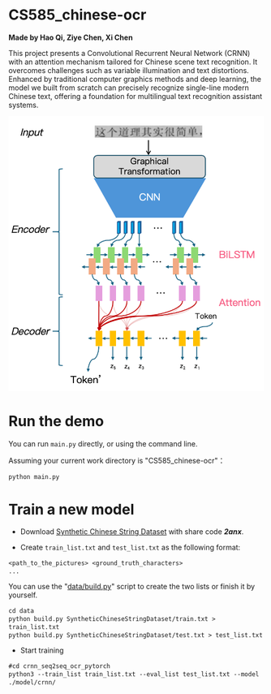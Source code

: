 # CS585_chinese-ocr

**Made by Hao Qi, Ziye Chen, Xi Chen**

This project presents a Convolutional Recurrent Neural Network (CRNN) with an attention mechanism tailored for Chinese scene text recognition. It overcomes challenges such as variable illumination and text distortions. Enhanced by traditional computer graphics methods and deep learning, the model we built from scratch can precisely recognize single-line modern Chinese text, offering a foundation for multilingual text recognition assistant systems.

![Frame.jpg](https://github.com/haoqi-ai/CS585_chinese-ocr/blob/main/README_image/Frame.png?)  

# Run the demo
You can run `main.py` directly, or using the command line.

Assuming your current work directory is "CS585_chinese-ocr"：  
```bash
python main.py
```

# Train a new model

* Download [Synthetic Chinese String Dataset](https://pan.baidu.com/s/1bHRP2eAcU8a7ff0n-VTX_A) with share code ***2anx***.  

* Create `train_list.txt` and `test_list.txt` as the following format:
```
<path_to_the_pictures> <ground_truth_characters>
...
```
You can use the "[data/build.py](https://github.com/haoqi-ai/CS585_chinese-ocr/blob/main/data/build.py)" script to create the two lists or finish it by yourself.
```
cd data
python build.py SyntheticChineseStringDataset/train.txt > train_list.txt
python build.py SyntheticChineseStringDataset/test.txt > test_list.txt
```

* Start training
```
#cd crnn_seq2seq_ocr_pytorch
python3 --train_list train_list.txt --eval_list test_list.txt --model ./model/crnn/ 
``` 
